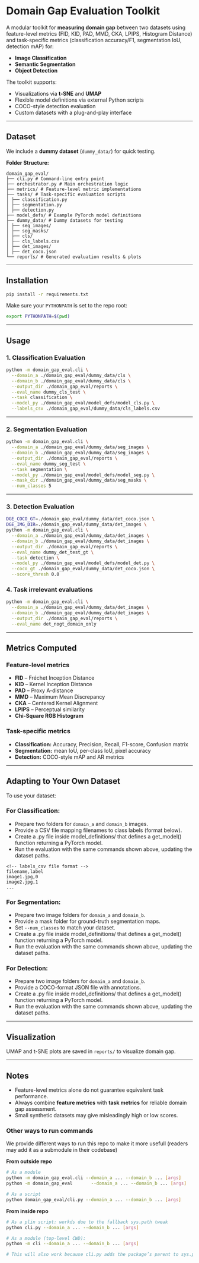 
# Domain Gap Evaluation Toolkit

A modular toolkit for **measuring domain gap** between two datasets using feature-level metrics (FID, KID, PAD, MMD, CKA, LPIPS, Histogram Distance) and task-specific metrics (classification accuracy/F1, segmentation IoU, detection mAP) for:
- **Image Classification**
- **Semantic Segmentation**
- **Object Detection**

The toolkit supports:
- Visualizations via **t-SNE** and **UMAP**
- Flexible model definitions via external Python scripts
- COCO-style detection evaluation
- Custom datasets with a plug-and-play interface

---

## Dataset
We include a **dummy dataset** (`dummy_data/`) for quick testing.

**Folder Structure:**
```
domain_gap_eval/
├── cli.py # Command-line entry point
├── orchestrator.py # Main orchestration logic
├── metrics/ # Feature-level metric implementations
├── tasks/ # Task-specific evaluation scripts
│ ├── classification.py
│ ├── segmentation.py
│ ├── detection.py
├── model_defs/ # Example PyTorch model definitions
├── dummy_data/ # Dummy datasets for testing
│ ├── seg_images/
│ ├── seg_masks/
│ ├── cls/
│ ├── cls_labels.csv
│ ├── det_images/
│ ├── det_coco.json
└── reports/ # Generated evaluation results & plots
```

---

## Installation

```bash
pip install -r requirements.txt
```

Make sure your `PYTHONPATH` is set to the repo root:
```bash
export PYTHONPATH=$(pwd)
```

---

## Usage

### 1. Classification Evaluation
```bash
python -m domain_gap_eval.cli \
  --domain_a ./domain_gap_eval/dummy_data/cls \
  --domain_b ./domain_gap_eval/dummy_data/cls \
  --output_dir ./domain_gap_eval/reports \
  --eval_name dummy_cls_test \
  --task classification \
  --model_py ./domain_gap_eval/model_defs/model_cls.py \
  --labels_csv ./domain_gap_eval/dummy_data/cls_labels.csv
```

---

### 2. Segmentation Evaluation
```bash
python -m domain_gap_eval.cli \
  --domain_a ./domain_gap_eval/dummy_data/seg_images \
  --domain_b ./domain_gap_eval/dummy_data/seg_images \
  --output_dir ./domain_gap_eval/reports \
  --eval_name dummy_seg_test \
  --task segmentation \
  --model_py ./domain_gap_eval/model_defs/model_seg.py \
  --mask_dir ./domain_gap_eval/dummy_data/seg_masks \
  --num_classes 5
```

---

### 3. Detection Evaluation

```bash
DGE_COCO_GT=./domain_gap_eval/dummy_data/det_coco.json \
DGE_IMG_DIR=./domain_gap_eval/dummy_data/det_images \
python -m domain_gap_eval.cli \
  --domain_a ./domain_gap_eval/dummy_data/det_images \
  --domain_b ./domain_gap_eval/dummy_data/det_images \
  --output_dir ./domain_gap_eval/reports \
  --eval_name dummy_det_test_gt \
  --task detection \
  --model_py ./domain_gap_eval/model_defs/model_det.py \
  --coco_gt ./domain_gap_eval/dummy_data/det_coco.json \
  --score_thresh 0.0
```
### 4. Task irrelevant evaluations
```bash 
python -m domain_gap_eval.cli \
  --domain_a ./domain_gap_eval/dummy_data/det_images \
  --domain_b ./domain_gap_eval/dummy_data/det_images \
  --output_dir ./domain_gap_eval/reports \
  --eval_name det_nogt_domain_only
  ```

---

## Metrics Computed

### **Feature-level metrics**
- **FID** – Fréchet Inception Distance
- **KID** – Kernel Inception Distance
- **PAD** – Proxy A-distance
- **MMD** – Maximum Mean Discrepancy
- **CKA** – Centered Kernel Alignment
- **LPIPS** – Perceptual similarity
- **Chi-Square RGB Histogram**

### **Task-specific metrics**
- **Classification:** Accuracy, Precision, Recall, F1-score, Confusion matrix
- **Segmentation:** mean IoU, per-class IoU, pixel accuracy
- **Detection:** COCO-style mAP and AR metrics

---

## Adapting to Your Own Dataset

To use your dataset:

### **For Classification:**
- Prepare two folders for `domain_a` and `domain_b` images.
- Provide a CSV file mapping filenames to class labels (format below).
- Create a .py file inside model_definitions/ that defines a get_model() function returning a PyTorch model.
- Run the evaluation with the same commands shown above, updating the dataset paths.
```python-repl
<!-- labels_csv file format -->
filename,label
image1.jpg,0
image2.jpg,1
...
```


### **For Segmentation:**
- Prepare two image folders for `domain_a` and `domain_b`.
- Provide a mask folder for ground-truth segmentation maps.
- Set `--num_classes` to match your dataset.
- Create a .py file inside model_definitions/ that defines a get_model() function returning a PyTorch model.
- Run the evaluation with the same commands shown above, updating the dataset paths.

### **For Detection:**
- Prepare two image folders for `domain_a` and `domain_b`.
- Provide a COCO-format JSON file with annotations.
- Create a .py file inside model_definitions/ that defines a get_model() function returning a PyTorch model.
- Run the evaluation with the same commands shown above, updating the dataset paths.
---

## Visualization
UMAP and t-SNE plots are saved in `reports/` to visualize domain gap.

---

## Notes
- Feature-level metrics alone do not guarantee equivalent task performance.
- Always combine **feature metrics** with **task metrics** for reliable domain gap assessment.
- Small synthetic datasets may give misleadingly high or low scores.


### Other ways to run commands
We provide different ways to run this repo to make it more usefull (readers may add it as a submodule in their codebase)  

**From outside repo**
```bash
# As a module
python -m domain_gap_eval.cli --domain_a ... --domain_b ... [args]
python -m domain_gap_eval       --domain_a ... --domain_b ... [args]   # uses __main__.py

# As a script
python domain_gap_eval/cli.py --domain_a ... --domain_b ... [args]
```

**From inside repo**
```bash
# As a plin script: workds due to the fallback sys.path tweak
python cli.py --domain_a ... --domain_b ... [args]

# As a module (top-level CWD):
python -m cli --domain_a ... --domain_b ... [args]

# This will also work because cli.py adds the package’s parent to sys.path for imports
```

